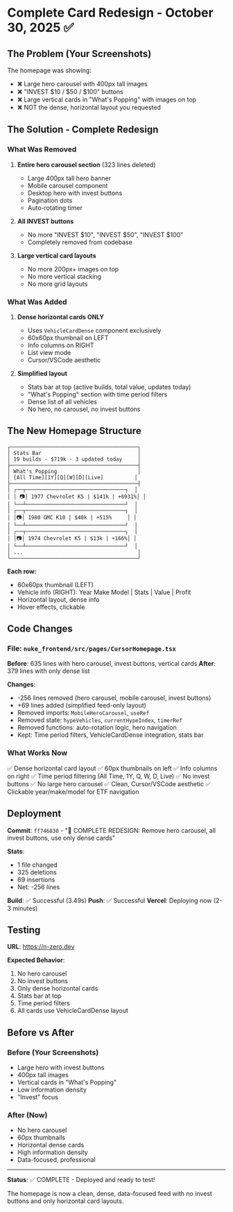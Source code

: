 # Complete Card Redesign - October 30, 2025 ✅

## The Problem (Your Screenshots)

The homepage was showing:
- ❌ Large hero carousel with 400px tall images
- ❌ "INVEST $10 / $50 / $100" buttons
- ❌ Large vertical cards in "What's Popping" with images on top
- ❌ NOT the dense, horizontal layout you requested

## The Solution - Complete Redesign

### What Was Removed
1. **Entire hero carousel section** (323 lines deleted)
   - Large 400px tall hero banner
   - Mobile carousel component
   - Desktop hero with invest buttons
   - Pagination dots
   - Auto-rotating timer

2. **All INVEST buttons** 
   - No more "INVEST $10", "INVEST $50", "INVEST $100"
   - Completely removed from codebase

3. **Large vertical card layouts**
   - No more 200px+ images on top
   - No more vertical stacking
   - No more grid layouts

### What Was Added
1. **Dense horizontal cards ONLY**
   - Uses `VehicleCardDense` component exclusively
   - 60x60px thumbnail on LEFT
   - Info columns on RIGHT
   - List view mode
   - Cursor/VSCode aesthetic

2. **Simplified layout**
   - Stats bar at top (active builds, total value, updates today)
   - "What's Popping" section with time period filters
   - Dense list of all vehicles
   - No hero, no carousel, no invest buttons

## The New Homepage Structure

```
┌─────────────────────────────────────────┐
│ Stats Bar                               │
│ 19 builds · $719k · 3 updated today     │
├─────────────────────────────────────────┤
│ What's Popping                          │
│ [All Time][1Y][Q][W][D][Live]          │
├─────────────────────────────────────────┤
│ ┌──┬────────────────────────────────┐  │
│ │ 📷│ 1977 Chevrolet K5 | $141k | +6931%│ │
│ └──┴────────────────────────────────┘  │
│ ┌──┬────────────────────────────────┐  │
│ │📷│ 1980 GMC K10 | $40k | +515%     │ │
│ └──┴────────────────────────────────┘  │
│ ┌──┬────────────────────────────────┐  │
│ │📷│ 1974 Chevrolet K5 | $13k | +166%│ │
│ └──┴────────────────────────────────┘  │
│ ...                                     │
└─────────────────────────────────────────┘
```

**Each row:**
- 60x60px thumbnail (LEFT)
- Vehicle info (RIGHT): Year Make Model | Stats | Value | Profit
- Horizontal layout, dense info
- Hover effects, clickable

## Code Changes

### File: `nuke_frontend/src/pages/CursorHomepage.tsx`

**Before**: 635 lines with hero carousel, invest buttons, vertical cards
**After**: 379 lines with only dense list

**Changes**:
- -256 lines removed (hero carousel, mobile carousel, invest buttons)
- +69 lines added (simplified feed-only layout)
- Removed imports: `MobileHeroCarousel`, `useRef`
- Removed state: `hypeVehicles`, `currentHypeIndex`, `timerRef`
- Removed functions: auto-rotation logic, hero navigation
- Kept: Time period filters, VehicleCardDense integration, stats bar

### What Works Now
✅ Dense horizontal card layout
✅ 60px thumbnails on left
✅ Info columns on right
✅ Time period filtering (All Time, 1Y, Q, W, D, Live)
✅ No invest buttons
✅ No large hero carousel
✅ Clean, Cursor/VSCode aesthetic
✅ Clickable year/make/model for ETF navigation

## Deployment

**Commit**: `ff746830` - "🎨 COMPLETE REDESIGN: Remove hero carousel, all invest buttons, use only dense cards"

**Stats**:
- 1 file changed
- 325 deletions
- 69 insertions
- Net: -256 lines

**Build**: ✅ Successful (3.49s)
**Push**: ✅ Successful
**Vercel**: Deploying now (2-3 minutes)

## Testing

**URL**: https://n-zero.dev

**Expected Behavior**:
1. No hero carousel
2. No invest buttons
3. Only dense horizontal cards
4. Stats bar at top
5. Time period filters
6. All cards use VehicleCardDense layout

## Before vs After

### Before (Your Screenshots)
- Large hero with invest buttons
- 400px tall images
- Vertical cards in "What's Popping"
- Low information density
- "Invest" focus

### After (Now)
- No hero carousel
- 60px thumbnails
- Horizontal dense cards
- High information density
- Data-focused, professional

---

**Status**: ✅ COMPLETE - Deployed and ready to test!

The homepage is now a clean, dense, data-focused feed with no invest buttons and only horizontal card layouts.

